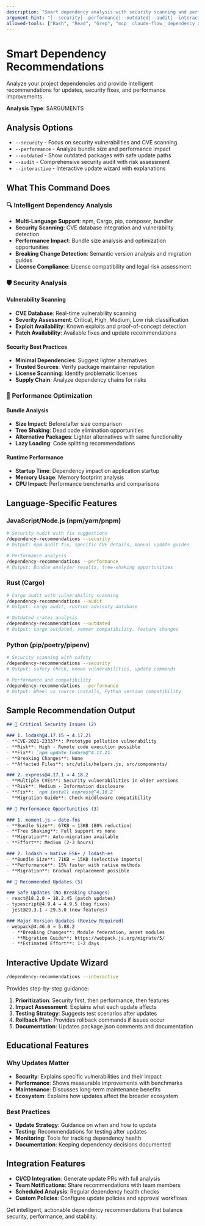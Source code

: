```yaml
---
description: "Smart dependency analysis with security scanning and performance-focused updates"
argument-hint: "[--security|--performance|--outdated|--audit|--interactive]"
allowed-tools: ["Bash", "Read", "Grep", "mcp__claude-flow__dependency_analyze", "mcp__claude-flow__language_detect", "mcp__claude-flow__framework_detect", "mcp__claude-flow__memory_usage"]
---
```


# Smart Dependency Recommendations

Analyze your project dependencies and provide intelligent recommendations for updates, security fixes, and performance improvements.

**Analysis Type**: $ARGUMENTS

## Analysis Options

- `--security` - Focus on security vulnerabilities and CVE scanning
- `--performance` - Analyze bundle size and performance impact
- `--outdated` - Show outdated packages with safe update paths
- `--audit` - Comprehensive security audit with risk assessment
- `--interactive` - Interactive update wizard with explanations

## What This Command Does

### 🔍 Intelligent Dependency Analysis
- **Multi-Language Support**: npm, Cargo, pip, composer, bundler
- **Security Scanning**: CVE database integration and vulnerability detection
- **Performance Impact**: Bundle size analysis and optimization opportunities
- **Breaking Change Detection**: Semantic version analysis and migration guides
- **License Compliance**: License compatibility and legal risk assessment

### 🛡️ Security Analysis

#### Vulnerability Scanning
- **CVE Database**: Real-time vulnerability scanning
- **Severity Assessment**: Critical, High, Medium, Low risk classification
- **Exploit Availability**: Known exploits and proof-of-concept detection
- **Patch Availability**: Available fixes and update recommendations

#### Security Best Practices
- **Minimal Dependencies**: Suggest lighter alternatives
- **Trusted Sources**: Verify package maintainer reputation
- **License Scanning**: Identify problematic licenses
- **Supply Chain**: Analyze dependency chains for risks

### 🚀 Performance Optimization

#### Bundle Analysis
- **Size Impact**: Before/after size comparison
- **Tree Shaking**: Dead code elimination opportunities
- **Alternative Packages**: Lighter alternatives with same functionality
- **Lazy Loading**: Code splitting recommendations

#### Runtime Performance
- **Startup Time**: Dependency impact on application startup
- **Memory Usage**: Memory footprint analysis
- **CPU Impact**: Performance benchmarks and comparisons

## Language-Specific Features

### JavaScript/Node.js (npm/yarn/pnpm)
```bash
# Security audit with fix suggestions
/dependency-recommendations --security
# Output: npm audit fix, specific CVE details, manual update guides

# Performance analysis
/dependency-recommendations --performance
# Output: Bundle analyzer results, tree-shaking opportunities
```

### Rust (Cargo)
```bash
# Cargo audit with vulnerability scanning
/dependency-recommendations --audit
# Output: cargo audit, rustsec advisory database

# Outdated crates analysis
/dependency-recommendations --outdated
# Output: cargo outdated, semver compatibility, feature changes
```

### Python (pip/poetry/pipenv)
```bash
# Security scanning with safety
/dependency-recommendations --security
# Output: safety check, known vulnerabilities, update commands

# Performance and compatibility
/dependency-recommendations --performance
# Output: Wheel vs source installs, Python version compatibility
```

## Sample Recommendation Output

```markdown
## 🚨 Critical Security Issues (2)

### 1. lodash@4.17.15 → 4.17.21
- **CVE-2021-23337**: Prototype pollution vulnerability
- **Risk**: High - Remote code execution possible
- **Fix**: `npm update lodash@^4.17.21`
- **Breaking Changes**: None
- **Affected Files**: src/utils/helpers.js, src/components/

### 2. express@4.17.1 → 4.18.2
- **Multiple CVEs**: Security vulnerabilities in older versions
- **Risk**: Medium - Information disclosure
- **Fix**: `npm install express@^4.18.2`
- **Migration Guide**: Check middleware compatibility

## 🚀 Performance Opportunities (3)

### 1. moment.js → date-fns
- **Bundle Size**: 67KB → 13KB (80% reduction)
- **Tree Shaking**: Full support vs none
- **Migration**: Auto-migration available
- **Effort**: Medium (2-3 hours)

### 2. lodash → Native ES6+ / lodash-es
- **Bundle Size**: 71KB → 15KB (selective imports)
- **Performance**: 15% faster with native methods
- **Migration**: Gradual replacement possible

## 🔄 Recommended Updates (5)

### Safe Updates (No Breaking Changes)
- react@18.2.0 → 18.2.45 (patch updates)
- typescript@4.9.4 → 4.9.5 (bug fixes)
- jest@29.3.1 → 29.5.0 (new features)

### Major Version Updates (Review Required)
- webpack@4.46.0 → 5.88.2
  - **Breaking Changes**: Module federation, asset modules
  - **Migration Guide**: https://webpack.js.org/migrate/5/
  - **Estimated Effort**: 1-2 days
```

## Interactive Update Wizard

```bash
/dependency-recommendations --interactive
```

Provides step-by-step guidance:
1. **Prioritization**: Security first, then performance, then features
2. **Impact Assessment**: Explains what each update affects
3. **Testing Strategy**: Suggests test scenarios after updates
4. **Rollback Plan**: Provides rollback commands if issues occur
5. **Documentation**: Updates package.json comments and documentation

## Educational Features

### Why Updates Matter
- **Security**: Explains specific vulnerabilities and their impact
- **Performance**: Shows measurable improvements with benchmarks
- **Maintenance**: Discusses long-term maintenance benefits
- **Ecosystem**: Explains how updates affect the broader ecosystem

### Best Practices
- **Update Strategy**: Guidance on when and how to update
- **Testing**: Recommendations for testing after updates
- **Monitoring**: Tools for tracking dependency health
- **Documentation**: Keeping dependency decisions documented

## Integration Features

- **CI/CD Integration**: Generate update PRs with full analysis
- **Team Notifications**: Share recommendations with team members
- **Scheduled Analysis**: Regular dependency health checks
- **Custom Policies**: Configure update policies and approval workflows

Get intelligent, actionable dependency recommendations that balance security, performance, and stability.
